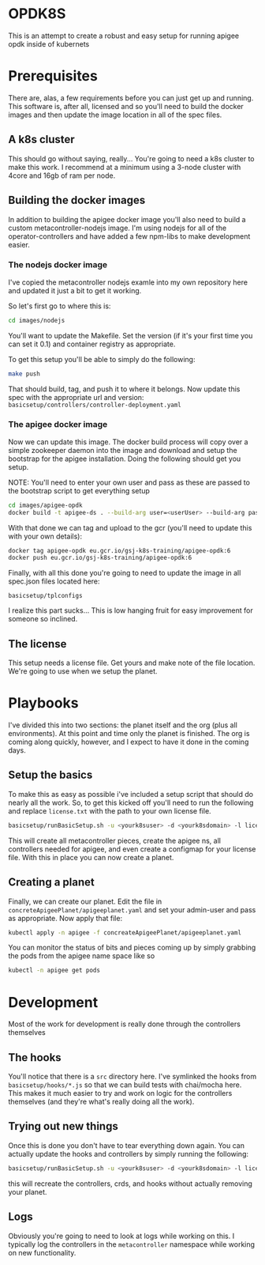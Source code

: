 # OPDK8S
This is an attempt to create a robust and easy setup for running apigee opdk inside of kubernets

# Prerequisites
There are, alas, a few requirements before you can just get up and running. This software is, after all, licensed and so you'll need to build the docker images and then update the image location in all of the spec files.

## A k8s cluster
This should go without saying, really... You're going to need a k8s cluster to make this work. I recommend at a minimum using a 3-node cluster with 4core and 16gb of ram per node.

## Building the docker images
In addition to building the apigee docker image you'll also need to build a custom metacontroller-nodejs image. I'm using nodejs for all of the operator-controllers and have added a few npm-libs to make development easier.

### The nodejs docker image
I've copied the metacontroller nodejs examle into my own repository here and updated it just a bit to get it working.

So let's first go to where this is:
```bash
cd images/nodejs
```

You'll want to update the Makefile. Set the version (if it's your first time you can set it 0.1) and container registry as appropriate.

To get this setup you'll be able to simply do the following:
```bash
make push
```

That should build, tag, and push it to where it belongs. Now update this spec with the appropriate url and version:
`basicsetup/controllers/controller-deployment.yaml`

### The apigee docker image
Now we can update this image. The docker build process will copy over a simple zookeeper daemon into the image and download and setup the bootstrap for the apigee installation. Doing the following should get you setup.

NOTE: You'll need to enter your own user and pass as these are passed to the bootstrap script to get everything setup

```bash
cd images/apigee-opdk
docker build -t apigee-ds . --build-arg user=<userUser> --build-arg pass=<yourPass>
```

With that done we can tag and upload to the gcr (you'll need to update this with your own details):

```bash
docker tag apigee-opdk eu.gcr.io/gsj-k8s-training/apigee-opdk:6
docker push eu.gcr.io/gsj-k8s-training/apigee-opdk:6
```

Finally, with all this done you're going to need to update the image in all spec.json files located here:

`basicsetup/tplconfigs`

I realize this part sucks... This is low hanging fruit for easy improvement for someone so inclined.

## The license
This setup needs a license file. Get yours and make note of the file location. We're going to use when we setup the planet.

# Playbooks
I've divided this into two sections: the planet itself and the org (plus all environments). At this point and time only the planet is finished. The org is coming along quickly, however, and I expect to have it done in the coming days.

## Setup the basics
To make this as easy as possible i've included a setup script that should do nearly all the work. So, to get this kicked off you'll need to run the following and replace `license.txt` with the path to your own license file.

```bash
basicsetup/runBasicSetup.sh -u <yourk8suser> -d <yourk8sdomain> -l license.txt -c setup-all
```

This will create all metacontroller pieces, create the apigee ns, all controllers needed for apigee, and even create a configmap for your license file. With this in place you can now create a planet.

## Creating a planet
Finally, we can create our planet. Edit the file in `concreteApigeePlanet/apigeeplanet.yaml` and set your admin-user and pass as appropriate. Now apply that file:

```bash
kubectl apply -n apigee -f concreateApigeePlanet/apigeeplanet.yaml
```

You can monitor the status of bits and pieces coming up by simply grabbing the pods from the apigee name space like so

```bash
kubectl -n apigee get pods
```

# Development
Most of the work for development is really done through the controllers themselves

## The hooks
You'll notice that there is a `src` directory here. I've symlinked the hooks from `basicsetup/hooks/*.js` so that we can build tests with chai/mocha here. This makes it much easier to try and work on logic for the controllers themselves (and they're what's really doing all the work).

## Trying out new things
Once this is done you don't have to tear everything down again. You can actually update the hooks and controllers by simply running the following:

```bash
basicsetup/runBasicSetup.sh -u <yourk8suser> -d <yourk8sdomain> -l license.txt -c update-hooks
```

this will recreate the controllers, crds, and hooks without actually removing your planet.

## Logs
Obviously you're going to need to look at logs while working on this. I typically log the controllers in the `metacontroller` namespace while working on new functionality.